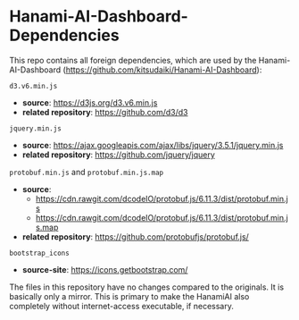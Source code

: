 # Hanami-AI-Dashboard-Dependencies

This repo contains all foreign dependencies, which are used by the Hanami-AI-Dashboard (https://github.com/kitsudaiki/Hanami-AI-Dashboard):

`d3.v6.min.js`

- **source**: https://d3js.org/d3.v6.min.js
- **related repository**: https://github.com/d3/d3

`jquery.min.js`

- **source**: https://ajax.googleapis.com/ajax/libs/jquery/3.5.1/jquery.min.js
- **related repository**: https://github.com/jquery/jquery

`protobuf.min.js` and `protobuf.min.js.map`

- **source**: 
    - https://cdn.rawgit.com/dcodeIO/protobuf.js/6.11.3/dist/protobuf.min.js
    - https://cdn.rawgit.com/dcodeIO/protobuf.js/6.11.3/dist/protobuf.min.js.map
- **related repository**: https://github.com/protobufjs/protobuf.js/

`bootstrap_icons`
- **source-site**: https://icons.getbootstrap.com/

The files in this repository have no changes compared to the originals. It is basically only a mirror. This is primary to make the HanamiAI also completely without internet-access executable, if necessary.
